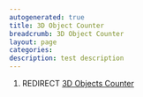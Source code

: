 ```yaml
---
autogenerated: true
title: 3D Object Counter
breadcrumb: 3D Object Counter
layout: page
categories: 
description: test description
---
```


1.  REDIRECT [3D Objects Counter](3D_Objects_Counter "wikilink")
